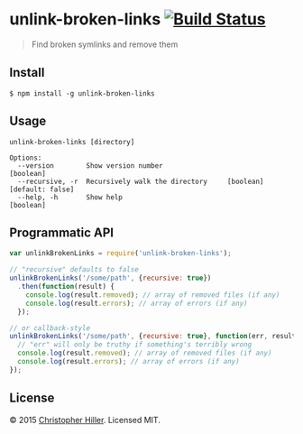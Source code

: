 # unlink-broken-links [![Build Status](https://travis-ci.org/boneskull/unlink-broken-links.svg?branch=master)](https://travis-ci.org/boneskull/unlink-broken-links)

> Find broken symlinks and remove them 

## Install

```shell
$ npm install -g unlink-broken-links
```

## Usage

```
unlink-broken-links [directory]

Options:
  --version        Show version number                                 [boolean]
  --recursive, -r  Recursively walk the directory     [boolean] [default: false]
  --help, -h       Show help                                           [boolean]
```

## Programmatic API

```js
var unlinkBrokenLinks = require('unlink-broken-links');

// "recursive" defaults to false
unlinkBrokenLinks('/some/path', {recursive: true})
  .then(function(result) {
    console.log(result.removed); // array of removed files (if any)
    console.log(result.errors); // array of errors (if any)
  });

// or callback-style
unlinkBrokenLinks('/some/path', {recursive: true}, function(err, result) {
  // "err" will only be truthy if something's terribly wrong 
  console.log(result.removed); // array of removed files (if any)
  console.log(result.errors); // array of errors (if any)
});
```

## License

© 2015 [Christopher Hiller](https://boneskull.com).  Licensed MIT.
